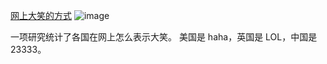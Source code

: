 

[网上大笑的方式](https://preply.com/en/d/laughing-around-the-world-map--lp)
![image](https://user-images.githubusercontent.com/117549124/200160278-2498f1e1-8ef9-40c9-9708-12dab06ca699.png)

一项研究统计了各国在网上怎么表示大笑。
美国是 haha，英国是 LOL，中国是23333。
